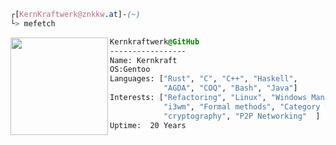 
```css
┌[KernKraftwerk@znkkw.at]-(~)
└> mefetch
```
 

<div style="display:block;text-align:left"><img align="left" src="https://wiki.gentoo.org/images/thumb/e/ee/Gblend.png/117px-Gblend.png" border="0" style="width:156px;">
  
  ```css
  Kernkraftwerk@GitHub
  -----------------
  Name: Kernkraft
  OS:Gentoo
  Languages: ["Rust", "C", "C++", "Haskell",
              "AGDA", "COQ", "Bash", "Java"]
  Interests: ["Refactoring", "Linux", "Windows Manager",
              "i3wm", "Formal methods", "Category theory"
              "cryptography", "P2P Networking"  ]  
Uptime:  20 Years
  ```
</div>


